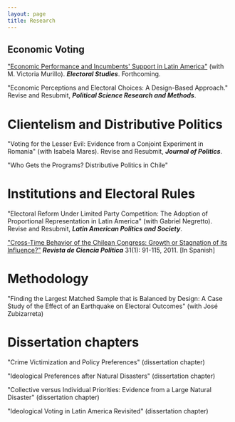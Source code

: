 ```yaml
---
layout: page
title: Research
---
```


## Economic Voting

["Economic Performance and Incumbents' Support in Latin America"](http://www.sciencedirect.com/science/article/pii/S0261379416302244) (with M.
Victoria Murillo). ***Electoral Studies***. Forthcoming.

"Economic Perceptions and Electoral Choices: A Design-Based Approach." Revise and Resubmit, ***Political Science Research and Methods***.

# Clientelism and Distributive Politics 

"Voting for the Lesser Evil: Evidence from a Conjoint Experiment in Romania" (with Isabela Mares). Revise and Resubmit, ***Journal of Politics***.

"Who Gets the Programs? Distributive Politics in Chile"

# Institutions and Electoral Rules

"Electoral Reform Under Limited Party Competition: The Adoption of Proportional Representation in Latin America" (with Gabriel Negretto). Revise and Resubmit, ***Latin American Politics and Society***.

["Cross-Time Behavior of the Chilean Congress: Growth or Stagnation of its Influence?"](http://www.scielo.cl/pdf/revcipol/v31n1/art05.pdf) ***Revista de Ciencia Politica*** 31(1): 91-115, 2011. [In Spanish]

# Methodology

"Finding the Largest Matched Sample that is Balanced by Design: A Case Study of the Effect of an Earthquake on Electoral Outcomes" (with José Zubizarreta)

# Dissertation chapters 

"Crime Victimization and Policy Preferences" (dissertation chapter)

"Ideological Preferences after Natural Disasters" (dissertation chapter)

"Collective versus Individual Priorities: Evidence from a Large Natural Disaster" (dissertation chapter) 

"Ideological Voting in Latin America Revisited" (dissertation chapter) 


